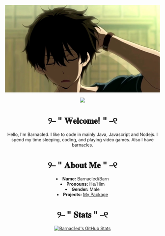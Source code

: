 <p align="center">
    <img src="/assets/gutbanner.jpg" alt="banner"/>
    <p align="center"> <img src="![](https://komarev.com/ghpvc/?username=Barnac1ed)" /> <p/>
    <h1 align="center">୨⎯ " 𝐖𝐞𝐥𝐜𝐨𝐦𝐞! " ⎯୧</h1>
    <p align="center">Hello, I'm Barnacled. I like to code in mainly Java, Javascript and Nodejs. I spend my time sleeping, coding, and playing video games. Also I have barnacles.</p>
    <h1 align="center">୨⎯ " 𝐀𝐛𝐨𝐮𝐭 𝐌𝐞 " ⎯୧</h1>
    <li align="center"><b>Name:</b> Barnacled/Barn</li>
    <li align="center"><b>Pronouns:</b> He/Him</li>
    <li align="center"><b>Gender:</b> Male</li>
    <li align="center">
    <b>Projects:</b> <a href="https://github.com/Barnac1ed/InsultMachine">My Package</a>
    </li>
    <p1> </p1>
    <h1 align="center">୨⎯ " 𝐒𝐭𝐚𝐭𝐬 " ⎯୧</h1>
    <p align="center">
        <a href="htps://github.com/Barnac1ed"><img src="https://github-readme-stats.vercel.app/api?username=Barnac1ed&theme=tokyonight&show_icons=true" alt="Barnac1ed's GitHub Stats"></a></p>
</p>
